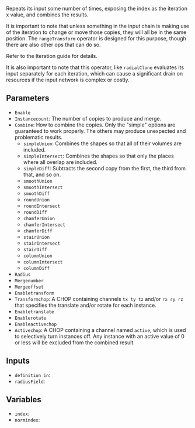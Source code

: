 Repeats its input some number of times, exposing the index as the iteration x value, and combines the results.

It is important to note that unless something in the input chain is making use of the iteration to change or
move those copies, they will all be in the same position. The `rangeTransform` operator is designed for this
purpose, though there are also other ops that can do so.

Refer to the Iteration guide for details.

It is also important to note that this operator, like `radialClone` evaluates its input separately for each
iteration, which can cause a significant drain on resources if the input network is complex or costly.

## Parameters

* `Enable`
* `Instancecount`: The number of copies to produce and merge.
* `Combine`: How to combine the copies. Only the "simple" options are guaranteed to work properly. The others may produce unexpected and problematic results.
  * `simpleUnion`: Combines the shapes so that all of their volumes are included.
  * `simpleIntersect`: Combines the shapes so that only the places where all overlap are included.
  * `simpleDiff`: Subtracts the second copy from the first, the third from that, and so on.
  * `smoothUnion`
  * `smoothIntersect`
  * `smoothDiff`
  * `roundUnion`
  * `roundIntersect`
  * `roundDiff`
  * `chamferUnion`
  * `chamferIntersect`
  * `chamferDiff`
  * `stairUnion`
  * `stairIntersect`
  * `stairDiff`
  * `columnUnion`
  * `columnIntersect`
  * `columnDiff`
* `Radius`
* `Mergenumber`
* `Mergeoffset`
* `Enabletransform`
* `Transformchop`: A CHOP containing channels `tx ty tz` and/or `rx ry rz` that specifies the translate and/or rotate for each instance.
* `Enabletranslate`
* `Enablerotate`
* `Enableactivechop`
* `Activechop`: A CHOP containing a channel named `active`, which is used to selectively turn instances off. Any instance with an active value of 0 or less will be excluded from the combined result.

## Inputs

* `definition_in`: 
* `radiusField`: 

## Variables

* `index`: 
* `normindex`: 